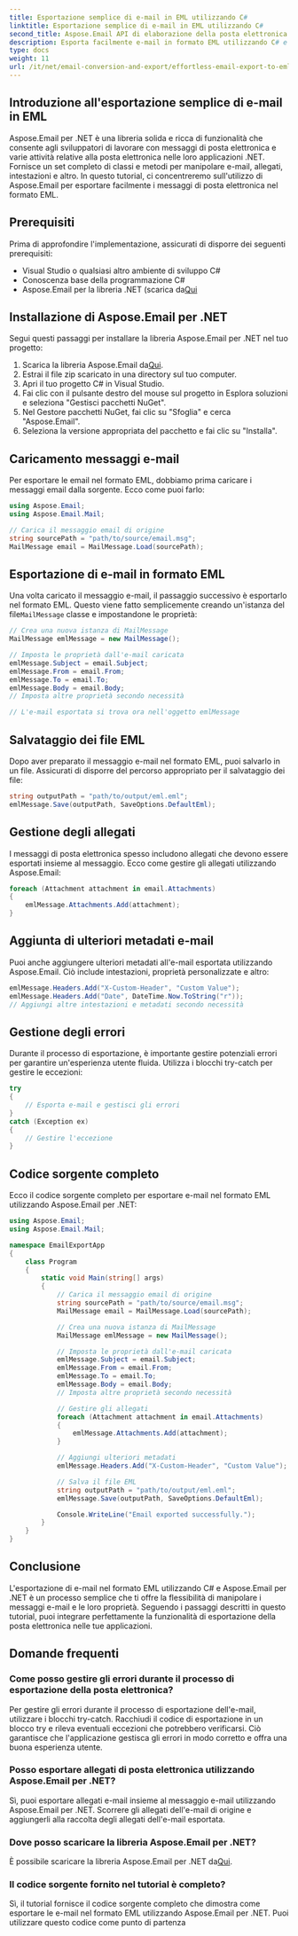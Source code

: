 ```yaml
---
title: Esportazione semplice di e-mail in EML utilizzando C#
linktitle: Esportazione semplice di e-mail in EML utilizzando C#
second_title: Aspose.Email API di elaborazione della posta elettronica .NET
description: Esporta facilmente e-mail in formato EML utilizzando C# e Aspose.Email per .NET. Impara passo dopo passo con esempi di codice sorgente.
type: docs
weight: 11
url: /it/net/email-conversion-and-export/effortless-email-export-to-eml-using-csharp/
---
```


## Introduzione all'esportazione semplice di e-mail in EML

Aspose.Email per .NET è una libreria solida e ricca di funzionalità che consente agli sviluppatori di lavorare con messaggi di posta elettronica e varie attività relative alla posta elettronica nelle loro applicazioni .NET. Fornisce un set completo di classi e metodi per manipolare e-mail, allegati, intestazioni e altro. In questo tutorial, ci concentreremo sull'utilizzo di Aspose.Email per esportare facilmente i messaggi di posta elettronica nel formato EML.

## Prerequisiti

Prima di approfondire l'implementazione, assicurati di disporre dei seguenti prerequisiti:

- Visual Studio o qualsiasi altro ambiente di sviluppo C#
- Conoscenza base della programmazione C#
-  Aspose.Email per la libreria .NET (scarica da[Qui](https://downloads.aspose.com/email/net)

## Installazione di Aspose.Email per .NET

Segui questi passaggi per installare la libreria Aspose.Email per .NET nel tuo progetto:

1.  Scarica la libreria Aspose.Email da[Qui](https://releases.aspose.com/email/net).
2. Estrai il file zip scaricato in una directory sul tuo computer.
3. Apri il tuo progetto C# in Visual Studio.
4. Fai clic con il pulsante destro del mouse sul progetto in Esplora soluzioni e seleziona "Gestisci pacchetti NuGet".
5. Nel Gestore pacchetti NuGet, fai clic su "Sfoglia" e cerca "Aspose.Email".
6. Seleziona la versione appropriata del pacchetto e fai clic su "Installa".

## Caricamento messaggi e-mail

Per esportare le email nel formato EML, dobbiamo prima caricare i messaggi email dalla sorgente. Ecco come puoi farlo:

```csharp
using Aspose.Email;
using Aspose.Email.Mail;

// Carica il messaggio email di origine
string sourcePath = "path/to/source/email.msg";
MailMessage email = MailMessage.Load(sourcePath);
```

## Esportazione di e-mail in formato EML

 Una volta caricato il messaggio e-mail, il passaggio successivo è esportarlo nel formato EML. Questo viene fatto semplicemente creando un'istanza del file`MailMessage` classe e impostandone le proprietà:

```csharp
// Crea una nuova istanza di MailMessage
MailMessage emlMessage = new MailMessage();

// Imposta le proprietà dall'e-mail caricata
emlMessage.Subject = email.Subject;
emlMessage.From = email.From;
emlMessage.To = email.To;
emlMessage.Body = email.Body;
// Imposta altre proprietà secondo necessità

// L'e-mail esportata si trova ora nell'oggetto emlMessage
```

## Salvataggio dei file EML

Dopo aver preparato il messaggio e-mail nel formato EML, puoi salvarlo in un file. Assicurati di disporre del percorso appropriato per il salvataggio dei file:

```csharp
string outputPath = "path/to/output/eml.eml";
emlMessage.Save(outputPath, SaveOptions.DefaultEml);
```

## Gestione degli allegati

I messaggi di posta elettronica spesso includono allegati che devono essere esportati insieme al messaggio. Ecco come gestire gli allegati utilizzando Aspose.Email:

```csharp
foreach (Attachment attachment in email.Attachments)
{
    emlMessage.Attachments.Add(attachment);
}
```

## Aggiunta di ulteriori metadati e-mail

Puoi anche aggiungere ulteriori metadati all'e-mail esportata utilizzando Aspose.Email. Ciò include intestazioni, proprietà personalizzate e altro:

```csharp
emlMessage.Headers.Add("X-Custom-Header", "Custom Value");
emlMessage.Headers.Add("Date", DateTime.Now.ToString("r"));
// Aggiungi altre intestazioni e metadati secondo necessità
```

## Gestione degli errori

Durante il processo di esportazione, è importante gestire potenziali errori per garantire un'esperienza utente fluida. Utilizza i blocchi try-catch per gestire le eccezioni:

```csharp
try
{
    // Esporta e-mail e gestisci gli errori
}
catch (Exception ex)
{
    // Gestire l'eccezione
}
```

## Codice sorgente completo

Ecco il codice sorgente completo per esportare e-mail nel formato EML utilizzando Aspose.Email per .NET:

```csharp
using Aspose.Email;
using Aspose.Email.Mail;

namespace EmailExportApp
{
    class Program
    {
        static void Main(string[] args)
        {
            // Carica il messaggio email di origine
            string sourcePath = "path/to/source/email.msg";
            MailMessage email = MailMessage.Load(sourcePath);

            // Crea una nuova istanza di MailMessage
            MailMessage emlMessage = new MailMessage();

            // Imposta le proprietà dall'e-mail caricata
            emlMessage.Subject = email.Subject;
            emlMessage.From = email.From;
            emlMessage.To = email.To;
            emlMessage.Body = email.Body;
            // Imposta altre proprietà secondo necessità

            // Gestire gli allegati
            foreach (Attachment attachment in email.Attachments)
            {
                emlMessage.Attachments.Add(attachment);
            }

            // Aggiungi ulteriori metadati
            emlMessage.Headers.Add("X-Custom-Header", "Custom Value");

            // Salva il file EML
            string outputPath = "path/to/output/eml.eml";
            emlMessage.Save(outputPath, SaveOptions.DefaultEml);

            Console.WriteLine("Email exported successfully.");
        }
    }
}
```

## Conclusione

L'esportazione di e-mail nel formato EML utilizzando C# e Aspose.Email per .NET è un processo semplice che ti offre la flessibilità di manipolare i messaggi e-mail e le loro proprietà. Seguendo i passaggi descritti in questo tutorial, puoi integrare perfettamente la funzionalità di esportazione della posta elettronica nelle tue applicazioni.

## Domande frequenti

### Come posso gestire gli errori durante il processo di esportazione della posta elettronica?

Per gestire gli errori durante il processo di esportazione dell'e-mail, utilizzare i blocchi try-catch. Racchiudi il codice di esportazione in un blocco try e rileva eventuali eccezioni che potrebbero verificarsi. Ciò garantisce che l'applicazione gestisca gli errori in modo corretto e offra una buona esperienza utente.

### Posso esportare allegati di posta elettronica utilizzando Aspose.Email per .NET?

Sì, puoi esportare allegati e-mail insieme al messaggio e-mail utilizzando Aspose.Email per .NET. Scorrere gli allegati dell'e-mail di origine e aggiungerli alla raccolta degli allegati dell'e-mail esportata.

### Dove posso scaricare la libreria Aspose.Email per .NET?

 È possibile scaricare la libreria Aspose.Email per .NET da[Qui](https://downloads.aspose.com/email/net).

### Il codice sorgente fornito nel tutorial è completo?

Sì, il tutorial fornisce il codice sorgente completo che dimostra come esportare le e-mail nel formato EML utilizzando Aspose.Email per .NET. Puoi utilizzare questo codice come punto di partenza